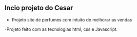 ## Incio projeto do Cesar 

- Projeto site de perfumes com intuito de melhorar as vendas 

-Projeto feito com as tecnologias html, css e Javascript.

